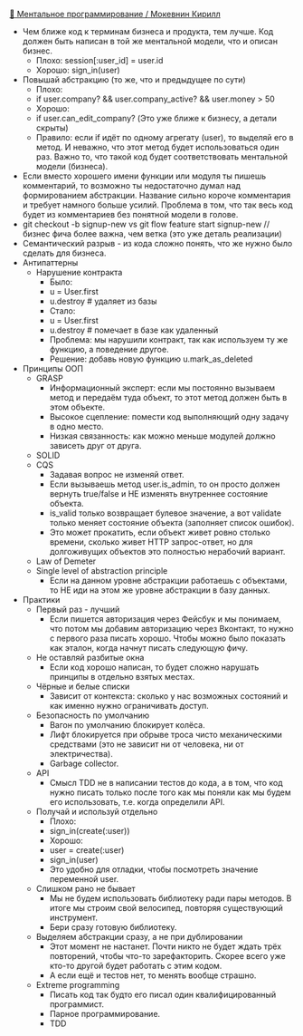 [👥 Ментальное программирование / Мокевнин Кирилл](https://www.youtube.com/watch?v=EEq1wdM2M2w)

- Чем ближе код к терминам бизнеса и продукта, тем лучше. Код должен быть написан в той же ментальной модели, что и описан бизнес.
  - Плохо: session[:user_id] = user.id
  - Хорошо: sign_in(user)
- Повышай абстракцию (то же, что и предыдущее по сути)
  - Плохо:
  - if user.company? && user.company_active? && user.money > 50
  - Хорошо:
  - if user.can_edit_company? (Это уже ближе к бизнесу, а детали скрыты)
  - Правило: если if идёт по одному агрегату (user), то выделяй его в метод. И неважно, что этот метод будет использоваться один раз. Важно то, что такой код будет соответствовать ментальной модели (бизнеса).
- Если вместо хорошего имени функции или модуля ты пишешь комментарий, то возможно ты недостаточно думал над формированием абстракции. Название сильно короче комментария и требует намного больше усилий. Проблема в том, что так весь код будет из комментариев без понятной модели в голове.
- git checkout -b signup-new vs git flow feature start signup-new // бизнес фича более важна, чем ветка (это уже деталь реализации)
- Семантический разрыв - из кода сложно понять, что же нужно было сделать для бизнеса.
- Антипаттерны
  - Нарушение контракта
    - Было:
    - u = User.first
    - u.destroy # удаляет из базы
    - Стало:
    - u = User.first
    - u.destroy # помечает в базе как удаленный
    - Проблема: мы нарушили контракт, так как используем ту же функцию, а поведение другое.
    - Решение: добавь новую функцию u.mark_as_deleted
- Принципы ООП
  - GRASP
    - Информационный эксперт: если мы постоянно вызываем метод и передаём туда объект, то этот метод должен быть в этом объекте.
    - Высокое сцепление: помести код выполняющий одну задачу в одно место.
    - Низкая связанность: как можно меньше модулей должно зависеть друг от друга.
  - SOLID
  - CQS
    - Задавая вопрос не изменяй ответ.
    - Если вызываешь метод user.is_admin, то он просто должен вернуть true/false и НЕ изменять внутреннее состояние объекта.
    - is_valid только возвращает булевое значение, а вот validate только меняет состояние объекта (заполняет список ошибок).
    - Это может прокатить, если объект живет ровно столько времени, сколько живет HTTP запрос-ответ, но для долгоживущих объектов это полностью нерабочий вариант.
  - Law of Demeter
  - Single level of abstraction principle
    - Если на данном уровне абстракции работаешь с объектами, то НЕ иди на этом же уровне абстракции в базу данных.
- Практики
  - Первый раз - лучший
    - Если пишется авторизация через Фейсбук и мы понимаем, что потом мы добавим авторизацию через Вконтакт, то нужно с первого раза писать хорошо. Чтобы можно было показать как эталон, когда начнут писать следующую фичу.
  - Не оставляй разбитые окна
    - Если код хорошо написан, то будет сложно нарушать принципы в отдельно взятых местах.
  - Чёрные и белые списки
    - Зависит от контекста: сколько у нас возможных состояний и как именно нужно ограничивать доступ.
  - Безопасность по умолчанию
    - Вагон по умолчанию блокирует колёса.
    - Лифт блокируется при обрыве троса чисто механическими средствами (это не зависит ни от человека, ни от электричества).
    - Garbage collector.
  - API
    - Смысл TDD не в написании тестов до кода, а в том, что код нужно писать только после того как мы поняли как мы будем его использовать, т.е. когда определили API.
  - Получай и используй отдельно
    - Плохо:
    - sign_in(create(:user))
    - Хорошо:
    - user = create(:user)
    - sign_in(user)
    - Это удобно для отладки, чтобы посмотреть значение переменной user.
  - Слишком рано не бывает
    - Мы не будем использовать библиотеку ради пары методов. В итоге мы строим свой велосипед, повторяя существующий инструмент.
    - Бери сразу готовую библиотеку.
  - Выделяем абстракции сразу, а не при дублировании
    - Этот момент не настанет. Почти никто не будет ждать трёх повторений, чтобы что-то зарефакторить. Скорее всего уже кто-то другой будет работать с этим кодом.
    - А если ещё и тестов нет, то менять вообще страшно.
  - Extreme programming
    - Писать код так будто его писал один квалифицированный программист.
    - Парное программирование.
    - TDD
